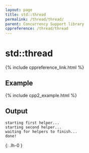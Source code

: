 ```yaml
---
layout: page
title: std::thread
permalink: /thread/thread/
parent: Concurrency Support library
cppreference: /thread/thread
---
```

# std::thread

{% include cppreference_link.html %}

## Example

{% include cpp2_example.html %}

## Output

```
starting first helper...
starting second helper...
waiting for helpers to finish...
done!
```
{: .lh-0 }